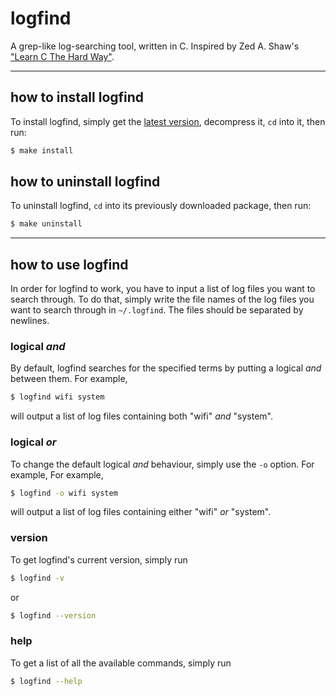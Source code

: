 # logfind

A grep-like log-searching tool, written in C.
Inspired by Zed A. Shaw's ["Learn C The Hard Way"](https://learncodethehardway.org/c/).

---

## how to install logfind

To install logfind, simply get the [latest version](https://github.com/kokkonisd/logfind/releases/tag/v1.1), decompress it, `cd` into it, then run:

```bash
$ make install
```

## how to uninstall logfind

To uninstall logfind, `cd` into its previously downloaded package, then run:

```bash
$ make uninstall
```

---

## how to use logfind

In order for logfind to work, you have to input a list of log files you want to search through. To do that, simply write the file names of the log files you want to search through in `~/.logfind`. The files should be separated by newlines.

### logical _and_

By default, logfind searches for the specified terms by putting a logical _and_ between them.
For example,
```bash
$ logfind wifi system
```
will output a list of log files containing both "wifi" _and_ "system".

### logical _or_

To change the default logical _and_ behaviour, simply use the `-o` option.
For example,
For example,
```bash
$ logfind -o wifi system
```
will output a list of log files containing either "wifi" _or_ "system".

### version

To get logfind's current version, simply run

```bash
$ logfind -v
```

or

```bash
$ logfind --version
```

### help

To get a list of all the available commands, simply run

```bash
$ logfind --help
```

